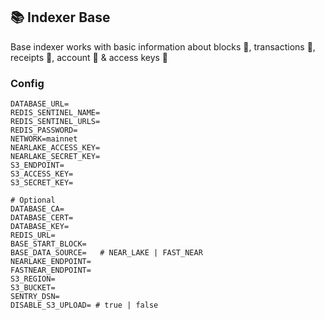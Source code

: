 ## 📚 Indexer Base

Base indexer works with basic information about blocks 🧱, transactions 💸, receipts 🧾, account 👤 & access keys 🔑

### Config

```
DATABASE_URL=
REDIS_SENTINEL_NAME=
REDIS_SENTINEL_URLS=
REDIS_PASSWORD=
NETWORK=mainnet
NEARLAKE_ACCESS_KEY=
NEARLAKE_SECRET_KEY=
S3_ENDPOINT=
S3_ACCESS_KEY=
S3_SECRET_KEY=

# Optional
DATABASE_CA=
DATABASE_CERT=
DATABASE_KEY=
REDIS_URL=
BASE_START_BLOCK=
BASE_DATA_SOURCE=   # NEAR_LAKE | FAST_NEAR
NEARLAKE_ENDPOINT=
FASTNEAR_ENDPOINT=
S3_REGION=
S3_BUCKET=
SENTRY_DSN=
DISABLE_S3_UPLOAD= # true | false
```
